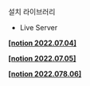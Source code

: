 설치 라이브러리
- Live Server

**[[notion 2022.07.04]](https://www.notion.so/ES6-0c18ebbbb4b14b14a69ed87ad4ef60ae)**

**[[notion 2022.07.05]](https://www.notion.so/e05cd2b529b04c84a38aa7491a41a745)**

**[[notion 2022.078.06]](https://www.notion.so/2-e1fcde2068b7408f86ebba9d756fec97)**